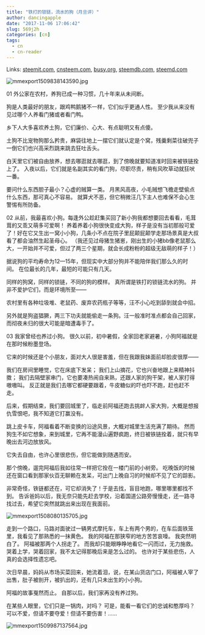 ```yaml
---
title: "铁打的锁链，流水的狗（月旦评）"
author: dancingapple
date: "2017-11-06 17:06:42"
slug: 569j2h
categories: [cn]
tags: 
  - cn
  - cn-reader
---
```


Links: [steemit.com](https://steemit.com/cn/@dancingapple/569j2h), [cnsteem.com](https://cnsteem.com/cn/@dancingapple/569j2h), [busy.org](https://busy.org/cn/@dancingapple/569j2h), [steemdb.com](https://steemdb.com/cn/@dancingapple/569j2h), [steemd.com](https://steemd.com/cn/@dancingapple/569j2h)

![mmexport1509838143590.jpg](https://steemitimages.com/DQmR1i6VvrvhnBujHDPToXYMKuU1BoZdCFphm7cmLVzLW93/mmexport1509838143590.jpg)

01
外公家在农村，养狗已成一种习惯，几十年来从未间断。

狗是人类最好的朋友，跟鸡鸭鹅猪不一样，它们似乎更通人性。
至少我从来没有见过哪个人养看门猪或者看门鸭。

乡下人大多喜欢养土狗，它们廉价、心大、有点聪明又有点傻。

土狗不比宠物狗那么矜贵，麻袋往地上一摆它们就认定是个窝，残羹剩菜往破兜子一倒它们也兴高采烈跳来跳去狂吐舌头。

白天里它们被自由放养，想去哪逛就去哪逛，到了傍晚就要知道准时回来被铁链拴上了。
入夜以后，它们就是名副其实的看门狗，尽职尽责，稍有风吹草动就狂吠一番。

要问什么东西胆子最小？心虚的贼算一类。
月黑风高夜，小毛贼想飞檐走壁偷点什么东西，那可真心不容易。
就算犬不恶，但它稍微汪几下主人也难保不会心生警惕有所防备。

02
从前，我最喜欢小狗。每逢外公趁赶集买回了新小狗我都想要回去看看，毛茸茸的又乖又萌多可爱啊！
养着养着小狗很快变成大狗，样子是没有当初那般可爱了！好在它又生出一窝小小狗，几条小不点在院子里屁颠屁颠学走那场景真是大叔看了都会油然生起圣母心。
（我还见过母猪生猪崽，刚出生的小猪bb像老鼠那么大，一开始并不可爱，但过了两三个星期，就会长成粉粉的超级无敌萌的样子！）

据说狗的平均寿命为12—15年，但现实中大部分狗并不能陪伴我们那么久的时间。
在位最长的几年，最短的可能只有几天。

同样的狗窝，同样的锁链，不同的狗的模样。
真所谓是铁打的锁链流水的狗。
并非不爱护它们，而是环境所至——

农村里有各种垃圾堆、老鼠药、废弃农药瓶子等等，汪不小心吃到舔到就会中招。

另外就是狗盗猖獗，两三下功夫就能偷走一条狗。汪一般准时准点都会自己回家，而彻夜未归的很大可能是暗遭毒手了。

03
我家曾经也养过小狗。
很久以前，初中暑假，全家回老家避暑，小狗阿福就是在那时候粉墨登场。

它来的时候还是个小朋友，面对大人很是害羞，但在我跟我妹面前却脸皮很厚——

我们在房间里睡觉，它在床底下发呆；
我们上山摘花，它也兴奋地跟上来精神抖擞；
我们去隔壁家串门，它也要凑热闹自来熟，还跟人家的狗干架，被人家打得嗷嗷叫。
反正就是我们去哪它都硬要跟着，牛皮糖似的吓也吓不跑，赶也赶不走。

后来，假期结束，我们要回城里了，临走前阿福还跑去挑衅人家大狗，大概是想报仇雪恨吧，我不知道它打赢没有。

跳上皮卡车，阿福看着不断变换的沿途风景，大概对城里生活充满了期待。
然而狗生不如它想象，来到城里，它再不能漫山遍野疯跑，终日被铁链拴着，就只有早晚出去河边放放风。

它失去自由，也许心里很悲伤，但它能做到随遇而安。

那个傍晚，遛完阿福后我如往常一样把它拴在一楼门前的小树旁。
吃晚饭的时候还在窗口看到那家伙百无聊赖在发呆，可出门上晚自习的时候却不见了它的踪影。

非常奇怪，铁链都还在，可它却消失了！于是去找，盲目地跑，哪里哪里都找不到。
告诉爸妈以后，我无奈只能先赶去学校，沿着国道公路旁慢慢走，还一路寻找过去，希望它突然就跳出来出现在我面前。

![mmexport1508080135705.jpg](https://steemitimages.com/DQmXUAzhuVBJb84ouR655HLVaKBEMkzmw3KScaAoZKQTK31/mmexport1508080135705.jpg)

走到一个路口，马路对面驶过一辆男式摩托车，车上有两个男的，在车后面铁笼里，我看见了那熟悉的一抹黄色。
我的阿福在那狭窄的地方苦苦哀嚎。
我突然明白了。
阿福被那两个人拐走了。
而我却只能眼睁睁地看它一闪而过，无力施救。
哭着上学，哭着回家，我不太记得那晚后来是怎么过的。
也许对于某些悲伤，人真的会选择性遗忘吧。

次日早晨，妈妈从市场买菜回来，她流着泪，说，在某山货店门口，阿福被人宰了出售，肚子被剖开，被扒出的，还有几只未出生的小小狗。

阿福的故事戛然而止。
自那以后，我们家再没有养过狗。

在某些人眼里，它们只是一锅肉，对吗？
可是，能看一看它们的忠诚和憨厚吗？
可以不爱，但请不要夺爱！但请不要伤害！……

![mmexport1509987137564.jpg](https://steemitimages.com/DQmP7cW1fYcDThDJtx1sBhVHTjSCYzARYrEraXHjPdtG9ed/mmexport1509987137564.jpg)
